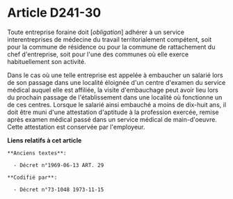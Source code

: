 # Article D241-30

Toute entreprise foraine doit [*obligation*] adhérer à un service interentreprises de médecine du travail territorialement
compétent, soit pour la commune de résidence ou pour la commune de rattachement du chef d'entreprise, soit pour l'une des
communes où elle exerce habituellement son activité.

Dans le cas où une telle entreprise est appelée à embaucher un salarié lors de son passage dans une localité éloignée d'un
centre d'examen du service médical auquel elle est affiliée, la visite d'embauchage peut avoir lieu lors du prochain passage
de l'établissement dans une localité où fonctionne un de ces centres. Lorsque le salarié ainsi embauché a moins de dix-huit
ans, il doit être muni d'une attestation d'aptitude à la profession exercée, remise après examen médical passé dans un
service médical de main-d'oeuvre. Cette attestation est conservée par l'employeur.

**Liens relatifs à cet article**

	**Anciens textes**:

	  - Décret n°1969-06-13 ART. 29

	**Codifié par**:

	  - Décret n°73-1048 1973-11-15
